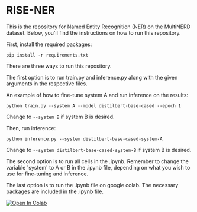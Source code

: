 # RISE-NER
This is the repository for Named Entity Recognition (NER) on the MultiNERD dataset. Below, you'll find the instructions on how to run this repository.

First, install the required packages:

```
pip install -r requirements.txt
```


There are three ways to run this repository. 

The first option is to run train.py and inference.py along with the given arguments in the respective files.

An example of how to fine-tune system A and run inference on the results:
```
python train.py --system A --model distilbert-base-cased --epoch 1
```
Change to ```--system B``` if system B is desired.

Then, run inference:
```
python inference.py --system distilbert-base-cased-system-A
```
Change to ```--system distilbert-base-cased-system-B``` if system B is desired.

The second option is to run all cells in the .ipynb. Remember to change the variable 'system' to A or B in the .ipynb file, depending on what you wish to use for fine-tuning and inference.

The last option is to run the .ipynb file on google colab. The necessary packages are included in the .ipynb file.

[![Open In Colab](https://colab.research.google.com/assets/colab-badge.svg)](https://colab.research.google.com/drive/138_BzYWadaFVWVgycYBiWFE7DQxxD6vg?usp=sharing)
